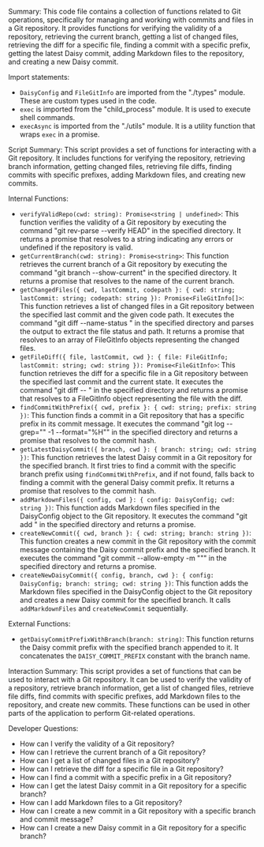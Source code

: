 Summary:
This code file contains a collection of functions related to Git operations, specifically for managing and working with commits and files in a Git repository. It provides functions for verifying the validity of a repository, retrieving the current branch, getting a list of changed files, retrieving the diff for a specific file, finding a commit with a specific prefix, getting the latest Daisy commit, adding Markdown files to the repository, and creating a new Daisy commit.

Import statements:
- `DaisyConfig` and `FileGitInfo` are imported from the "./types" module. These are custom types used in the code.
- `exec` is imported from the "child_process" module. It is used to execute shell commands.
- `execAsync` is imported from the "./utils" module. It is a utility function that wraps `exec` in a promise.

Script Summary:
This script provides a set of functions for interacting with a Git repository. It includes functions for verifying the repository, retrieving branch information, getting changed files, retrieving file diffs, finding commits with specific prefixes, adding Markdown files, and creating new commits.

Internal Functions:
- `verifyValidRepo(cwd: string): Promise<string | undefined>`: This function verifies the validity of a Git repository by executing the command "git rev-parse --verify HEAD" in the specified directory. It returns a promise that resolves to a string indicating any errors or undefined if the repository is valid.
- `getCurrentBranch(cwd: string): Promise<string>`: This function retrieves the current branch of a Git repository by executing the command "git branch --show-current" in the specified directory. It returns a promise that resolves to the name of the current branch.
- `getChangedFiles({ cwd, lastCommit, codepath }: { cwd: string; lastCommit: string; codepath: string }): Promise<FileGitInfo[]>`: This function retrieves a list of changed files in a Git repository between the specified last commit and the given code path. It executes the command "git diff --name-status <lastCommit> <codepath>" in the specified directory and parses the output to extract the file status and path. It returns a promise that resolves to an array of FileGitInfo objects representing the changed files.
- `getFileDiff({ file, lastCommit, cwd }: { file: FileGitInfo; lastCommit: string; cwd: string }): Promise<FileGitInfo>`: This function retrieves the diff for a specific file in a Git repository between the specified last commit and the current state. It executes the command "git diff <lastCommit> -- <filePath>" in the specified directory and returns a promise that resolves to a FileGitInfo object representing the file with the diff.
- `findCommitWithPrefix({ cwd, prefix }: { cwd: string; prefix: string })`: This function finds a commit in a Git repository that has a specific prefix in its commit message. It executes the command "git log --grep="<prefix>" -1 --format="%H"" in the specified directory and returns a promise that resolves to the commit hash.
- `getLatestDaisyCommit({ branch, cwd }: { branch: string; cwd: string })`: This function retrieves the latest Daisy commit in a Git repository for the specified branch. It first tries to find a commit with the specific branch prefix using `findCommitWithPrefix`, and if not found, falls back to finding a commit with the general Daisy commit prefix. It returns a promise that resolves to the commit hash.
- `addMarkdownFiles({ config, cwd }: { config: DaisyConfig; cwd: string })`: This function adds Markdown files specified in the DaisyConfig object to the Git repository. It executes the command "git add <markdownDirectory>" in the specified directory and returns a promise.
- `createNewCommit({ cwd, branch }: { cwd: string; branch: string })`: This function creates a new commit in the Git repository with the commit message containing the Daisy commit prefix and the specified branch. It executes the command "git commit --allow-empty -m "<commitMessage>"" in the specified directory and returns a promise.
- `createNewDaisyCommit({ config, branch, cwd }: { config: DaisyConfig; branch: string; cwd: string })`: This function adds the Markdown files specified in the DaisyConfig object to the Git repository and creates a new Daisy commit for the specified branch. It calls `addMarkdownFiles` and `createNewCommit` sequentially.

External Functions:
- `getDaisyCommitPrefixWithBranch(branch: string)`: This function returns the Daisy commit prefix with the specified branch appended to it. It concatenates the `DAISY_COMMIT_PREFIX` constant with the branch name.

Interaction Summary:
This script provides a set of functions that can be used to interact with a Git repository. It can be used to verify the validity of a repository, retrieve branch information, get a list of changed files, retrieve file diffs, find commits with specific prefixes, add Markdown files to the repository, and create new commits. These functions can be used in other parts of the application to perform Git-related operations.

Developer Questions:
- How can I verify the validity of a Git repository?
- How can I retrieve the current branch of a Git repository?
- How can I get a list of changed files in a Git repository?
- How can I retrieve the diff for a specific file in a Git repository?
- How can I find a commit with a specific prefix in a Git repository?
- How can I get the latest Daisy commit in a Git repository for a specific branch?
- How can I add Markdown files to a Git repository?
- How can I create a new commit in a Git repository with a specific branch and commit message?
- How can I create a new Daisy commit in a Git repository for a specific branch?